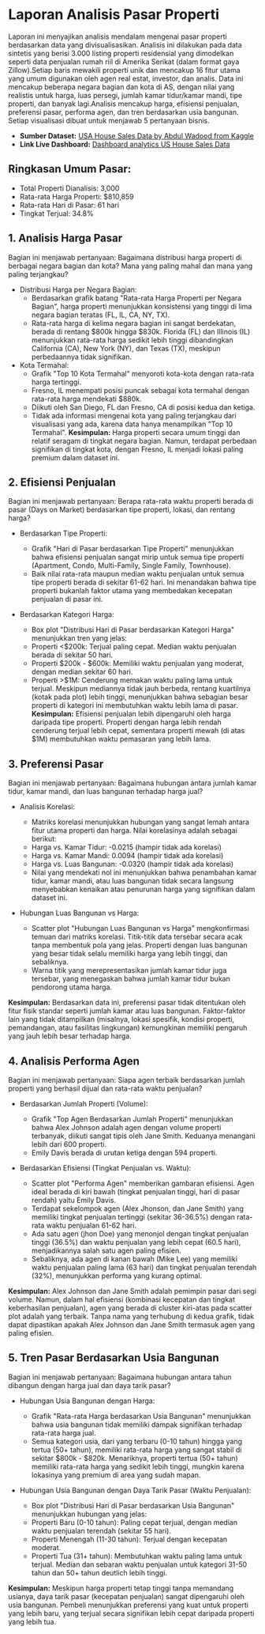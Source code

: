 # **Laporan Analisis Pasar Properti**
Laporan ini menyajikan analisis mendalam mengenai pasar properti berdasarkan data yang divisualisasikan. Analisis ini dilakukan pada data sintetis yang berisi 3.000 listing properti residensial yang dimodelkan seperti data penjualan rumah riil di Amerika Serikat (dalam format gaya Zillow).Setiap baris mewakili properti unik dan mencakup 16 fitur utama yang umum digunakan oleh agen real estat, investor, dan analis. Data ini mencakup beberapa negara bagian dan kota di AS, dengan nilai yang realistis untuk harga, luas persegi, jumlah kamar tidur/kamar mandi, tipe properti, dan banyak lagi.Analisis mencakup harga, efisiensi penjualan, preferensi pasar, performa agen, dan tren berdasarkan usia bangunan. Setiap visualisasi dibuat untuk menjawab 5 pertanyaan bisnis.

* **Sumber Dataset:** [USA House Sales Data by Abdul Wadood from Kaggle](https://www.kaggle.com/datasets/abdulwadood11220/usa-house-sales-data)
* **Link Live Dashboard:** [Dashboard analytics US House Sales Data](https://ushousesalesdataanalysis-fg6ymkkoqdjwfcvevtjc7k.streamlit.app/)

## **Ringkasan Umum Pasar:**
* Total Properti Dianalisis: 3,000
* Rata-rata Harga Properti: $810,859
* Rata-rata Hari di Pasar: 61 hari
* Tingkat Terjual: 34.8%

## **1. Analisis Harga Pasar**
Bagian ini menjawab pertanyaan: Bagaimana distribusi harga properti di berbagai negara bagian dan kota? Mana yang paling mahal dan mana yang paling terjangkau?
* Distribusi Harga per Negara Bagian:
    * Berdasarkan grafik batang "Rata-rata Harga Properti per Negara Bagian", harga properti menunjukkan konsistensi yang tinggi di lima negara bagian teratas (FL, IL, CA, NY, TX).
    * Rata-rata harga di kelima negara bagian ini sangat berdekatan, berada di rentang $800k hingga $830k. Florida (FL) dan Illinois (IL) menunjukkan rata-rata harga sedikit lebih tinggi dibandingkan California (CA), New York (NY), dan Texas (TX), meskipun perbedaannya tidak signifikan.
* Kota Termahal:
    * Grafik "Top 10 Kota Termahal" menyoroti kota-kota dengan rata-rata harga tertinggi.
    * Fresno, IL menempati posisi puncak sebagai kota termahal dengan rata-rata harga mendekati $880k.
    * Diikuti oleh San Diego, FL dan Fresno, CA di posisi kedua dan ketiga.
    * Tidak ada informasi mengenai kota yang paling terjangkau dari visualisasi yang ada, karena data hanya menampilkan "Top 10 Termahal".
**Kesimpulan:** Harga properti secara umum tinggi dan relatif seragam di tingkat negara bagian. Namun, terdapat perbedaan signifikan di tingkat kota, dengan Fresno, IL menjadi lokasi paling premium dalam dataset ini.


## **2. Efisiensi Penjualan**
Bagian ini menjawab pertanyaan: Berapa rata-rata waktu properti berada di pasar (Days on Market) berdasarkan tipe properti, lokasi, dan rentang harga?
* Berdasarkan Tipe Properti:
    * Grafik "Hari di Pasar berdasarkan Tipe Properti" menunjukkan bahwa efisiensi penjualan sangat mirip untuk semua tipe properti (Apartment, Condo, Multi-Family, Single Family, Townhouse).
    * Baik nilai rata-rata maupun median waktu penjualan untuk semua tipe properti berada di sekitar 61-62 hari. Ini menandakan bahwa tipe properti bukanlah faktor utama yang membedakan kecepatan penjualan di pasar ini.

* Berdasarkan Kategori Harga:
    * Box plot "Distribusi Hari di Pasar berdasarkan Kategori Harga" menunjukkan tren yang jelas:
    * Properti <$200k: Terjual paling cepat. Median waktu penjualan berada di sekitar 50 hari.
    * Properti $200k - $600k: Memiliki waktu penjualan yang moderat, dengan median sekitar 60 hari.
    * Properti >$1M: Cenderung memakan waktu paling lama untuk terjual. Meskipun mediannya tidak jauh berbeda, rentang kuartilnya (kotak pada plot) lebih tinggi, menunjukkan bahwa sebagian besar properti di kategori ini membutuhkan waktu lebih lama di pasar.
**Kesimpulan:** Efisiensi penjualan lebih dipengaruhi oleh harga daripada tipe properti. Properti dengan harga lebih rendah cenderung terjual lebih cepat, sementara properti mewah (di atas $1M) membutuhkan waktu pemasaran yang lebih lama.

## **3. Preferensi Pasar**
Bagian ini menjawab pertanyaan: Bagaimana hubungan antara jumlah kamar tidur, kamar mandi, dan luas bangunan terhadap harga jual?
* Analisis Korelasi:
    * Matriks korelasi menunjukkan hubungan yang sangat lemah antara fitur utama properti dan harga. Nilai korelasinya adalah sebagai berikut:
    * Harga vs. Kamar Tidur: -0.0215 (hampir tidak ada korelasi)
    * Harga vs. Kamar Mandi: 0.0094 (hampir tidak ada korelasi)
    * Harga vs. Luas Bangunan: -0.0320 (hampir tidak ada korelasi)
    * Nilai yang mendekati nol ini menunjukkan bahwa penambahan kamar tidur, kamar mandi, atau luas bangunan tidak secara langsung menyebabkan kenaikan atau penurunan harga yang signifikan dalam dataset ini.

* Hubungan Luas Bangunan vs Harga:
    * Scatter plot "Hubungan Luas Bangunan vs Harga" mengkonfirmasi temuan dari matriks korelasi. Titik-titik data tersebar secara acak tanpa membentuk pola yang jelas. Properti dengan luas bangunan yang besar tidak selalu memiliki harga yang lebih tinggi, dan sebaliknya.
    * Warna titik yang merepresentasikan jumlah kamar tidur juga tersebar, yang menegaskan bahwa jumlah kamar tidur bukan pendorong utama harga.

**Kesimpulan:** Berdasarkan data ini, preferensi pasar tidak ditentukan oleh fitur fisik standar seperti jumlah kamar atau luas bangunan. Faktor-faktor lain yang tidak ditampilkan (misalnya, lokasi spesifik, kondisi properti, pemandangan, atau fasilitas lingkungan) kemungkinan memiliki pengaruh yang jauh lebih besar terhadap harga.

## **4. Analisis Performa Agen**
Bagian ini menjawab pertanyaan: Siapa agen terbaik berdasarkan jumlah properti yang berhasil dijual dan rata-rata waktu penjualan?

* Berdasarkan Jumlah Properti (Volume):
    * Grafik "Top Agen Berdasarkan Jumlah Properti" menunjukkan bahwa Alex Johnson adalah agen dengan volume properti terbanyak, diikuti sangat tipis oleh Jane Smith. Keduanya menangani lebih dari 600 properti.
    * Emily Davis berada di urutan ketiga dengan 594 properti.

* Berdasarkan Efisiensi (Tingkat Penjualan vs. Waktu):
    * Scatter plot "Performa Agen" memberikan gambaran efisiensi. Agen ideal berada di kiri bawah (tingkat penjualan tinggi, hari di pasar rendah) yaitu Emily Davis.
    * Terdapat sekelompok agen (Alex Jhonson, dan Jane Smith) yang memiliki tingkat penjualan tertinggi (sekitar 36-36.5%) dengan rata-rata waktu penjualan 61-62 hari.
    * Ada satu agen (jhon Doe) yang menonjol dengan tingkat penjualan tinggi (36.5%) dan waktu penjualan yang lebih cepat (60.5 hari), menjadikannya salah satu agen paling efisien.
    * Sebaliknya, ada agen di kanan bawah (Mike Lee) yang memiliki waktu penjualan paling lama (63 hari) dan tingkat penjualan terendah (32%), menunjukkan performa yang kurang optimal.

**Kesimpulan:** Alex Johnson dan Jane Smith adalah pemimpin pasar dari segi volume. Namun, dalam hal efisiensi (kombinasi kecepatan dan tingkat keberhasilan penjualan), agen yang berada di cluster kiri-atas pada scatter plot adalah yang terbaik. Tanpa nama yang terhubung di kedua grafik, tidak dapat dipastikan apakah Alex Johnson dan Jane Smith termasuk agen yang paling efisien.

## **5. Tren Pasar Berdasarkan Usia Bangunan**
Bagian ini menjawab pertanyaan: Bagaimana hubungan antara tahun dibangun dengan harga jual dan daya tarik pasar?

* Hubungan Usia Bangunan dengan Harga:
    * Grafik "Rata-rata Harga berdasarkan Usia Bangunan" menunjukkan bahwa usia bangunan tidak memiliki dampak signifikan terhadap rata-rata harga jual.
    * Semua kategori usia, dari yang terbaru (0-10 tahun) hingga yang tertua (50+ tahun), memiliki rata-rata harga yang sangat stabil di sekitar $800k - $820k. Menariknya, properti tertua (50+ tahun) memiliki rata-rata harga yang sedikit lebih tinggi, mungkin karena lokasinya yang premium di area yang sudah mapan.

* Hubungan Usia Bangunan dengan Daya Tarik Pasar (Waktu Penjualan):
    * Box plot "Distribusi Hari di Pasar berdasarkan Usia Bangunan" menunjukkan hubungan yang jelas:
    * Properti Baru (0-10 tahun): Paling cepat terjual, dengan median waktu penjualan terendah (sekitar 55 hari).
    * Properti Menengah (11-30 tahun): Terjual dengan kecepatan moderat.
    * Properti Tua (31+ tahun): Membutuhkan waktu paling lama untuk terjual. Median dan sebaran waktu penjualan untuk kategori 31-50 tahun dan 50+ tahun deutlich lebih tinggi.

**Kesimpulan:** Meskipun harga properti tetap tinggi tanpa memandang usianya, daya tarik pasar (kecepatan penjualan) sangat dipengaruhi oleh usia bangunan. Pembeli menunjukkan preferensi yang kuat untuk properti yang lebih baru, yang terjual secara signifikan lebih cepat daripada properti yang lebih tua.
